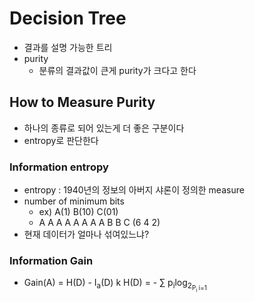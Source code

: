 # Decision Tree
- 결과를 설명 가능한 트리
- purity
  - 분류의 결과값이 큰게 purity가 크다고 한다
  
## How to Measure Purity
- 하나의 종류로 되어 있는게 더 좋은 구분이다
- entropy로 판단한다

### Information entropy
- entropy : 1940년의 정보의 아버지 샤론이 정의한 measure
- number of minimum bits
  - ex) A(1) B(10) C(01) 
  - A A A A A A A A B B C (6 4 2)
- 현재 데이터가 얼마나 섞여있느냐?  
  
### Information Gain


- Gain(A) = H(D) - I<sub>a</sub>(D)
         k
H(D) = - ∑ p<sub>i</sub>log<sub>2<sub>P<sub>i</sub>
        i=1
